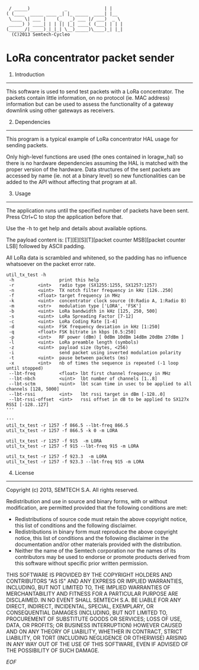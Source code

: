 	 / _____)             _              | |    
	( (____  _____ ____ _| |_ _____  ____| |__  
	 \____ \| ___ |    (_   _) ___ |/ ___)  _ \ 
	 _____) ) ____| | | || |_| ____( (___| | | |
	(______/|_____)_|_|_| \__)_____)\____)_| |_|
	  (C)2013 Semtech-Cycleo

LoRa concentrator packet sender
================================

1. Introduction
----------------

This software is used to send test packets with a LoRa concentrator. The packets
contain little information, on no protocol (ie. MAC address) information but
can be used to assess the functionality of a gateway downlink using other
gateways as receivers.

2. Dependencies
----------------

This program is a typical example of LoRa concentrator HAL usage for sending
packets.

Only high-level functions are used (the ones contained in loragw_hal) so there
is no hardware dependencies assuming the HAL is matched with the proper version
of the hardware.
Data structures of the sent packets are accessed by name (ie. not at a
binary level) so new functionalities can be added to the API without affecting
that program at all.

3. Usage
---------

The application runs until the specified number of packets have been sent.
Press Ctrl+C to stop the application before that.

Use the -h to get help and details about available options.

The payload content is:
[T][E][S][T][packet counter MSB][packet counter LSB] followed by ASCII padding.

All LoRa data is scrambled and whitened, so the padding has no influence
whatsoever on the packet error rate.

```   
util_tx_test -h
 -h                 print this help
 -r         <int>   radio type (SX1255:1255, SX1257:1257)
 -n         <uint>  TX notch filter frequency in kHz [126..250]
 -f         <float> target frequency in MHz
 -k         <uint>  concentrator clock source (0:Radio A, 1:Radio B)
 -m         <str>   modulation type ['LORA', 'FSK']
 -b         <uint>  LoRa bandwidth in kHz [125, 250, 500]
 -s         <uint>  LoRa Spreading Factor [7-12]
 -c         <uint>  LoRa Coding Rate [1-4]
 -d         <uint>  FSK frequency deviation in kHz [1:250]
 -q         <float> FSK bitrate in kbps [0.5:250]
 -p         <int>   RF power (dBm) [ 0dBm 10dBm 14dBm 20dBm 27dBm ]
 -l         <uint>  LoRa preamble length (symbols)
 -z         <uint>  payload size (bytes, <256)
 -i                 send packet using inverted modulation polarity
 -t         <uint>  pause between packets (ms)
 -x         <int>   nb of times the sequence is repeated (-1 loop until stopped)
 --lbt-freq         <float> lbt first channel frequency in MHz
 --lbt-nbch         <uint>  lbt number of channels [1..8]
 --lbt-sctm         <uint>  lbt scan time in usec to be applied to all channels [128, 5000]
 --lbt-rssi         <int>   lbt rssi target in dBm [-128..0]
 --lbt-rssi-offset  <int>   rssi offset in dB to be applied to SX127x RSSI [-128..127]
'''   
   
'''   
util_tx_test -r 1257 -f 866.5 --lbt-freq 866.5
util_tx_test -r 1257 -f 866.5 -k 0 -m LORA
  
util_tx_test -r 1257 -f 915  -m LORA
util_tx_test -r 1257 -f 915 --lbt-freq 915 -m LORA

util_tx_test -r 1257 -f 923.3  -m LORA
util_tx_test -r 1257 -f 923.3 --lbt-freq 915 -m LORA
```   

4. License
-----------

Copyright (c) 2013, SEMTECH S.A.
All rights reserved.

Redistribution and use in source and binary forms, with or without
modification, are permitted provided that the following conditions are met:

* Redistributions of source code must retain the above copyright
  notice, this list of conditions and the following disclaimer.
* Redistributions in binary form must reproduce the above copyright
  notice, this list of conditions and the following disclaimer in the
  documentation and/or other materials provided with the distribution.
* Neither the name of the Semtech corporation nor the
  names of its contributors may be used to endorse or promote products
  derived from this software without specific prior written permission.

THIS SOFTWARE IS PROVIDED BY THE COPYRIGHT HOLDERS AND CONTRIBUTORS "AS IS" AND
ANY EXPRESS OR IMPLIED WARRANTIES, INCLUDING, BUT NOT LIMITED TO, THE IMPLIED
WARRANTIES OF MERCHANTABILITY AND FITNESS FOR A PARTICULAR PURPOSE ARE
DISCLAIMED. IN NO EVENT SHALL SEMTECH S.A. BE LIABLE FOR ANY
DIRECT, INDIRECT, INCIDENTAL, SPECIAL, EXEMPLARY, OR CONSEQUENTIAL DAMAGES
(INCLUDING, BUT NOT LIMITED TO, PROCUREMENT OF SUBSTITUTE GOODS OR SERVICES;
LOSS OF USE, DATA, OR PROFITS; OR BUSINESS INTERRUPTION) HOWEVER CAUSED AND
ON ANY THEORY OF LIABILITY, WHETHER IN CONTRACT, STRICT LIABILITY, OR TORT
(INCLUDING NEGLIGENCE OR OTHERWISE) ARISING IN ANY WAY OUT OF THE USE OF THIS
SOFTWARE, EVEN IF ADVISED OF THE POSSIBILITY OF SUCH DAMAGE.

*EOF*
